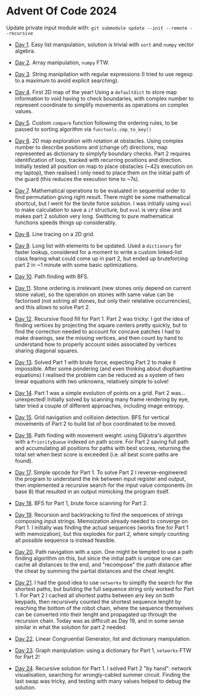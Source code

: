 # Advent Of Code 2024

Update private input module with: `git submodule update --init --remote --recursive`

* [Day 1](Day01.ipynb). Easy list manipulation, solution is trivial with `sort` and `numpy` vector algebra.

* [Day 2](Day02.ipynb). Array manipulation, `numpy` FTW.

* [Day 3](Day03.ipynb). String manipilation with regular expressions (I tried to use regexp to a maximum to avoid explicit searching).

* [Day 4](Day04.ipynb). First 2D map of the year! Using a `defaultdict` to store map information to void having to check boundaries, with complex number to represent coordinate to simplify movements as operations on complex values.

* [Day 5](Day05.ipynb). Custom `compare` function following the ordering rules, to be passed to sorting algorithm via `functools.cmp_to_key()`

* [Day 6](Day06.ipynb). 2D map exploration with rotation at obstacles. Using complex number to describe positions and (change of) directions, map represented as dictionary to simplyfy boundary checks. Part 2 requires identification of loop, tracked with recurring positions and direction. Initially tested all position on map to place obstacles (~42s execution on my laptop), then realised I only need to place them on the initial path of the guard (this reduces the execution time to ~7s).

* [Day 7](Day07.ipynb). Mathematical operations to be evaluated in sequential order to find permutation giving right result. There might be some mathematical shortcut, but I went for the brute force solution. I was initially using `eval` to make calculation to save a `if` structure, but `eval` is very slow and makes part 2 solution very long. Swithcing to pure mathematical functions speeds things up considerably.

* [Day 8](Day08.ipynb). Line tracing on a 2D grid.

* [Day 9](Day09.ipynb). Long list with elements to be updated. Used a `dictionary` for faster lookup, considered for a moment to write a custom linked-list class fearing what could come up in part 2, but ended up bruteforcing part 2 in ~1 minute with some basic optimizations.

* [Day 10](Day10.ipynb). Path finding with BFS.

* [Day 11](Day11.ipynb). Stone ordering is irrelevant (new stones only depend on current stone value), so the operation on stones with same value can be factorised (not sotring all stones, but only their relelative occurrencies), and this allows to solve Part 2.

* [Day 12](Day12.ipynb). Recursive flood fill for Part 1. Part 2 was tricky: I got the idea of finding vertices by projecting the square centers pretty quickly, but to find the correction needed to account for concave patches I had to make drawings, see the missing vertices, and then count by hand to understand how to properly account sides associated by vertices sharing diagonal squares.

* [Day 13](Day13.ipynb). Solved Part 1 with brute force, expecting Part 2 to make it impossible. After some pondering (and even thinking about diophantine equations) I realised the problem can be reduced as a system of two linear equations with two unknowns, relatively simple to solve!

* [Day 14](Day14.ipynb). Part 1 was a simple evolution of points on a grid. Part 2 was... unexpected! Initially solved by scanning many frame rendering by eye, later tried a couple of different approaches, including image entropy.

* [Day 15](Day15.ipynb). Grid navigation and collision detection. BFS for vertical movements of Part 2 to build list of box coordinated to be moved.

* [Day 16](Day16.ipynb). Path finding with movement weight: using Dijkstra's algorithm with a `PriorityQueue` indexed on path score. For Part 2 saving full path and accumulating all positions for paths with best scores, returning the total set when best score is exceeded (i.e. all best score paths are found).

* [Day 17](Day17.ipynb). Simple opcode for Part 1. To solve Part 2 I reverse-engineered the program to understand the lnk between input register and output, then implemented a recursive search for the input value components (in base 8) that resulted in an output mimicking the program itself.

* [Day 18](Day18.ipynb). BFS for Part 1, brute force scanning for Part 2.

* [Day 19](Day19.ipynb). Recursion and backtracking to find the sequences of strings composing input strings. Memoization already needed to converge on Part 1. I initially was finding the actual sequences (works fine for Part 1 with memoization), but this explodes for part 2, where simply counting all possible sequence is instead feasible.

* [Day 20](Day20.ipynb). Path navigation with a spin. One might be tempted to use a path finding algorithm on this, but since the initial path is unique one can cache all distances to the end, and "recompose" the path distance after the cheat by summing the partial distances and the cheat lenght.

* [Day 21](Day21.ipynb). I had the good idea to use `networkx` to simplfy the search for the shortest paths, but building the full sequence string only worked for Part 1. For Part 2 I cached all shortest paths between any key on both keypads, then recursively counted the shortest sequence lenght by reaching the bottom of the robot chain, where the sequence themselves can be converted into their lenght and propagated up through the recursion chain. Today was as difficult as Day 19, and in some sense similar in what the solution for part 2 needed.

* [Day 22](Day22.ipynb). Linear Congruential Generator, list and dictionary manipulation.

* [Day 23](Day23.ipynb). Graph manipulation: using a dictionary for Part 1, `networkx` FTW for Part 2!

* [Day 24](Day24.ipynb). Recursive solution for Part 1. I solved Part 2 "by hand": network visualisation, searching for wrongly-cabled summer circuit. Finding the last swap was tricky, and testing with many values helped to debug the solution.